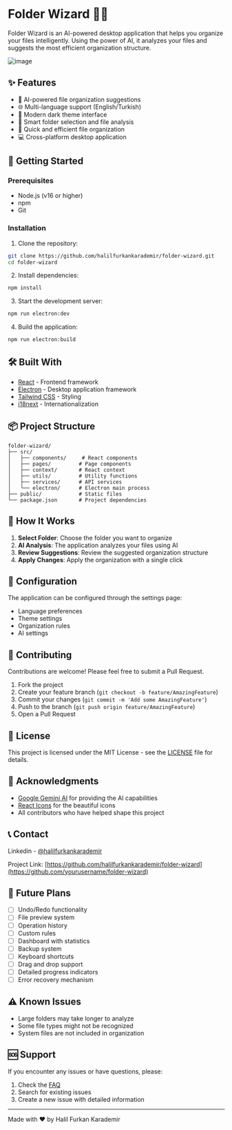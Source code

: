 # Folder Wizard 🧙‍♂️

Folder Wizard is an AI-powered desktop application that helps you organize your files intelligently. Using the power of AI, it analyzes your files and suggests the most efficient organization structure.

![image](https://github.com/user-attachments/assets/212df12d-620d-4e6a-9cf5-225a31300310)

## ✨ Features

-   🤖 AI-powered file organization suggestions
-   🌐 Multi-language support (English/Turkish)
-   🎨 Modern dark theme interface
-   📁 Smart folder selection and file analysis
-   🚀 Quick and efficient file organization
-   💻 Cross-platform desktop application

## 🚀 Getting Started

### Prerequisites

-   Node.js (v16 or higher)
-   npm
-   Git

### Installation

1. Clone the repository:

```bash
git clone https://github.com/halilfurkankarademir/folder-wizard.git
cd folder-wizard
```

2. Install dependencies:

```bash
npm install
```

3. Start the development server:

```bash
npm run electron:dev
```

4. Build the application:

```bash
npm run electron:build
```

## 🛠️ Built With

-   [React](https://reactjs.org/) - Frontend framework
-   [Electron](https://www.electronjs.org/) - Desktop application framework
-   [Tailwind CSS](https://tailwindcss.com/) - Styling
-   [i18next](https://www.i18next.com/) - Internationalization

## 📦 Project Structure

```
folder-wizard/
├── src/
│   ├── components/     # React components
│   ├── pages/         # Page components
│   ├── context/       # React context
│   ├── utils/         # Utility functions
│   ├── services/      # API services
│   └── electron/      # Electron main process
├── public/            # Static files
└── package.json       # Project dependencies
```

## 🎯 How It Works

1. **Select Folder**: Choose the folder you want to organize
2. **AI Analysis**: The application analyzes your files using AI
3. **Review Suggestions**: Review the suggested organization structure
4. **Apply Changes**: Apply the organization with a single click

## 🔧 Configuration

The application can be configured through the settings page:

-   Language preferences
-   Theme settings
-   Organization rules
-   AI settings

## 🤝 Contributing

Contributions are welcome! Please feel free to submit a Pull Request.

1. Fork the project
2. Create your feature branch (`git checkout -b feature/AmazingFeature`)
3. Commit your changes (`git commit -m 'Add some AmazingFeature'`)
4. Push to the branch (`git push origin feature/AmazingFeature`)
5. Open a Pull Request

## 📝 License

This project is licensed under the MIT License - see the [LICENSE](LICENSE) file for details.

## 🙏 Acknowledgments

-   [Google Gemini AI](https://deepmind.google/technologies/gemini/) for providing the AI capabilities
-   [React Icons](https://react-icons.github.io/react-icons/) for the beautiful icons
-   All contributors who have helped shape this project

## 📞 Contact

Linkedin - [@halilfurkankarademir](https://www.linkedin.com/in/halilfurkankarademir/r)

Project Link: [https://github.com/halilfurkankarademir/folder-wizard](https://github.com/yourusername/folder-wizard)

## 🔮 Future Plans

-   [ ] Undo/Redo functionality
-   [ ] File preview system
-   [ ] Operation history
-   [ ] Custom rules
-   [ ] Dashboard with statistics
-   [ ] Backup system
-   [ ] Keyboard shortcuts
-   [ ] Drag and drop support
-   [ ] Detailed progress indicators
-   [ ] Error recovery mechanism

## ⚠️ Known Issues

-   Large folders may take longer to analyze
-   Some file types might not be recognized
-   System files are not included in organization

## 🆘 Support

If you encounter any issues or have questions, please:

1. Check the [FAQ](docs/FAQ.md)
2. Search for existing issues
3. Create a new issue with detailed information

---

Made with ❤️ by Halil Furkan Karademir
